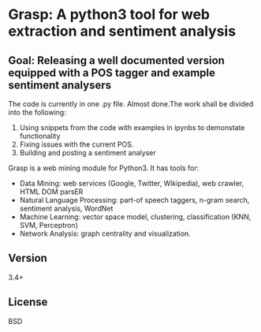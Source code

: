 # Grasp: A python3 tool for web extraction and sentiment analysis
## Goal: Releasing a well documented version equipped with a POS tagger and example sentiment analysers 
The code is currently in one .py file. Almost done.The work shall be divided into the following: 
1. Using snippets from the code with examples in ipynbs to demonstate functionality
2. Fixing issues with the current POS.
3. Building and posting a sentiment analyser

 Grasp is a web mining module for Python3. It has tools for:
 * Data Mining: web services (Google, Twitter, Wikipedia), web crawler, HTML DOM parsER
 * Natural Language Processing: part-of speech taggers, n-gram search, sentiment analysis, WordNet
 * Machine Learning: vector space model, clustering, classification (KNN, SVM, Perceptron)
 * Network Analysis: graph centrality and visualization.
## Version
3.4+
## License
BSD
